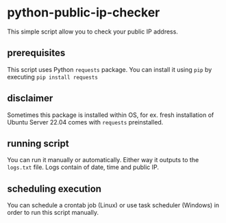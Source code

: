 # python-public-ip-checker
This simple script allow you to check your public IP address. 

## prerequisites
This script uses Python `requests` package. You can install it using `pip` by executing `pip install requests`

## disclaimer
Sometimes this package is installed within OS, for ex. fresh installation of Ubuntu Server 22.04 comes with `requests` preinstalled. 

## running script
You can run it manually or automatically. Either way it outputs to the `logs.txt` file. Logs contain of date, time and public IP. 

## scheduling execution
You can schedule a crontab job (Linux) or use task scheduler (Windows) in order to run this script manually. 
